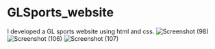 # GLSports_website
I developed a GL sports website using html and css.
![Screenshot (98)](https://github.com/rimjhimgupta08/GLSports_website/assets/122445673/ccba9275-44f3-487d-b2b7-ebcd47a7b449)
![Screenshot (106)](https://github.com/rimjhimgupta08/GLSports_website/assets/122445673/b22d30b1-0801-48bd-a6fb-ef1f364f4054)
![Screenshot (107)](https://github.com/rimjhimgupta08/GLSports_website/assets/122445673/0039d578-d86e-4ab2-a89b-8ff25bef4a18)

